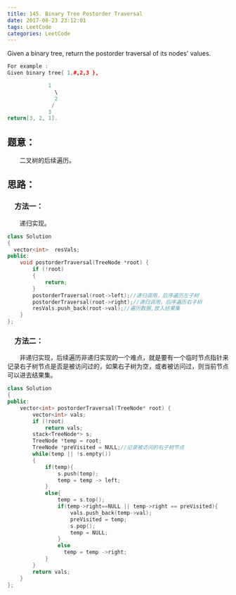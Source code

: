 ```yaml
---
title: 145. Binary Tree Postorder Traversal
date: 2017-08-23 23:12:01
tags: LeetCode
categories: LeetCode
---
```


Given a binary tree, return the postorder traversal of its nodes' values.

```c++
For example :
Given binary tree{ 1,#,2,3 },

             1
               \
               2
              /
             3
return[3, 2, 1].
```

<!--more-->

## 题意：

　　二叉树的后续遍历。

## 思路：

### 　方法一：

　　递归实现。

```c++
class Solution
{
  vector<int>  resVals;
public:
    void postorderTraversal(TreeNode *root) {
        if (!root)
        {
            return;
        }
        postorderTraversal(root->left);//递归调用，后序遍历左子树  
        postorderTraversal(root->right);//递归调用，后序遍历右子树 
        resVals.push_back(root->val);//遍历数据,放入结果集
    }  
};
```

### 　方法二：

　　非递归实现，后续遍历非递归实现的一个难点，就是要有一个临时节点指针来记录右子树节点是否是被访问过的，如果右子树为空，或者被访问过，则当前节点可以进去结果集。

```c++
class Solution
{
public:
	vector<int> postorderTraversal(TreeNode* root) {
        vector<int> vals;
        if (!root)
            return vals;
        stack<TreeNode*> s;
        TreeNode *temp = root;
        TreeNode *preVisited = NULL;//记录被访问的右子树节点
        while(temp || !s.empty())
        {
            if(temp){
                s.push(temp);
                temp = temp -> left;
            }
            else{
                temp = s.top();
                if(temp->right==NULL || temp->right == preVisited){
                    vals.push_back(temp->val);
                    preVisited = temp;
                    s.pop();
                    temp = NULL;
                }
                else
                  temp = temp ->right;
            }
        }
        return vals;
    }
};
```

